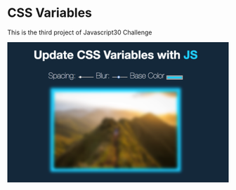 # CSS Variables
This is the third project of Javascript30 Challenge

<img src="readme.png" alt="CSS Variables" title="CSS Variables">